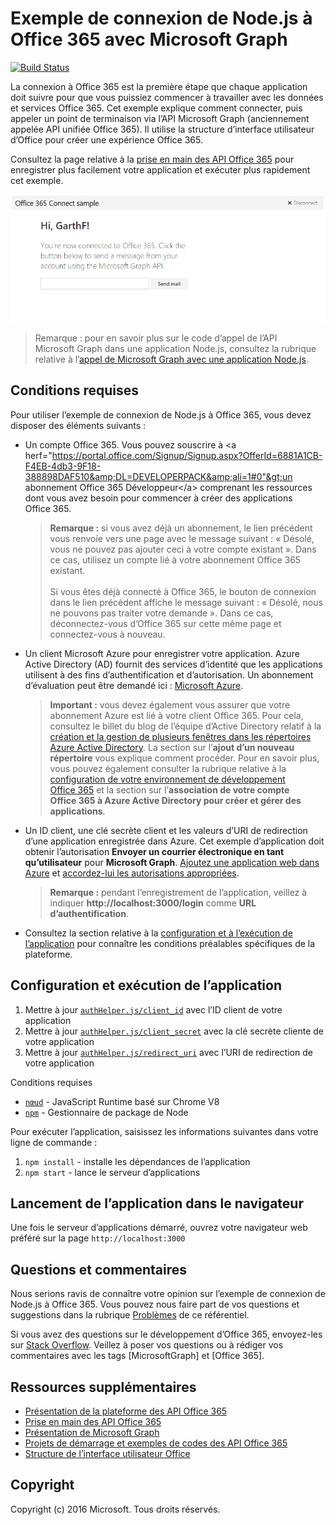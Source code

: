 # Exemple de connexion de Node.js à Office 365 avec Microsoft Graph
[![Build Status](https://travis-ci.org/OfficeDev/O365-Nodejs-Microsoft-Graph-Connect.svg?branch=master)](https://travis-ci.org/OfficeDev/O365-Nodejs-Microsoft-Graph-Connect)

La connexion à Office 365 est la première étape que chaque application doit suivre pour que vous puissiez commencer à travailler avec les données et services Office 365. Cet exemple explique comment connecter, puis appeler un point de terminaison via l’API Microsoft Graph (anciennement appelée API unifiée Office 365). Il utilise la structure d’interface utilisateur d’Office pour créer une expérience Office 365.

Consultez la page relative à la [prise en main des API Office 365](http://dev.office.com/getting-started/office365apis?platform=option-node#setup) pour enregistrer plus facilement votre application et exécuter plus rapidement cet exemple.

![Capture d’écran d’un exemple de connexion de Node.js à Office 365](../readme-imgs/screenshot.PNG)
> Remarque : pour en savoir plus sur le code d’appel de l’API Microsoft Graph dans une application Node.js, consultez la rubrique relative à l’[appel de Microsoft Graph avec une application Node.js](https://graph.microsoft.io/docs/platform/nodejs).

## Conditions requises

Pour utiliser l’exemple de connexion de Node.js à Office 365, vous devez disposer des éléments suivants :
* Un compte Office 365. Vous pouvez souscrire à &lt;a herf="https://portal.office.com/Signup/Signup.aspx?OfferId=6881A1CB-F4EB-4db3-9F18-388898DAF510&amp;DL=DEVELOPERPACK&amp;ali=1#0"&gt;un abonnement Office 365 Développeur&lt;/a&gt; comprenant les ressources dont vous avez besoin pour commencer à créer des applications Office 365.

     > **Remarque :**
     si vous avez déjà un abonnement, le lien précédent vous renvoie vers une page avec le message suivant : « Désolé, vous ne pouvez pas ajouter ceci à votre compte existant ». Dans ce cas, utilisez un compte lié à votre abonnement Office 365 existant.<br /><br />
     Si vous êtes déjà connecté à Office 365, le bouton de connexion dans le lien précédent affiche le message suivant : « Désolé, nous ne pouvons pas traiter votre demande ». Dans ce cas, déconnectez-vous d’Office 365 sur cette même page et connectez-vous à nouveau.
* Un client Microsoft Azure pour enregistrer votre application. Azure Active Directory (AD) fournit des services d’identité que les applications utilisent à des fins d’authentification et d’autorisation. Un abonnement d’évaluation peut être demandé ici : [Microsoft Azure](https://account.windowsazure.com/SignUp).

     > **Important :**
     vous devez également vous assurer que votre abonnement Azure est lié à votre client Office 365. Pour cela, consultez le billet du blog de l’équipe d’Active Directory relatif à la [création et la gestion de plusieurs fenêtres dans les répertoires Azure Active Directory](http://blogs.technet.com/b/ad/archive/2013/11/08/creating-and-managing-multiple-windows-azure-active-directories.aspx). La section sur l’**ajout d’un nouveau répertoire** vous explique comment procéder. Pour en savoir plus, vous pouvez également consulter la rubrique relative à la [configuration de votre environnement de développement Office 365](https://msdn.microsoft.com/office/office365/howto/setup-development-environment#bk_CreateAzureSubscription) et la section sur l’**association de votre compte Office 365 à Azure Active Directory pour créer et gérer des applications**.
* Un ID client, une clé secrète client et les valeurs d’URI de redirection d’une application enregistrée dans Azure. Cet exemple d’application doit obtenir l’autorisation **Envoyer un courrier électronique en tant qu’utilisateur** pour **Microsoft Graph**. [Ajoutez une application web dans Azure](https://msdn.microsoft.com/office/office365/HowTo/add-common-consent-manually#bk_RegisterWebApp) et [accordez-lui les autorisations appropriées](https://github.com/OfficeDev/O365-Nodejs-Microsoft-Graph-Connect/wiki/Grant-permissions-to-the-Connect-application-in-Azure).

     > **Remarque :**
     pendant l’enregistrement de l’application, veillez à indiquer **http://localhost:3000/login** comme **URL d’authentification**.
     
* Consultez la section relative à la [configuration et à l’exécution de l’application](#configure-and-run-the-app) pour connaître les conditions préalables spécifiques de la plateforme.

## Configuration et exécution de l’application

1. Mettre à jour [```authHelper.js/client_id```](authHelper.js#L7) avec l’ID client de votre application
2. Mettre à jour [```authHelper.js/client_secret```](authHelper.js#L8) avec la clé secrète cliente de votre application
3. Mettre à jour [```authHelper.js/redirect_uri```](authHelper.js#L9) avec l’URI de redirection de votre application

Conditions requises
* [```nœud```](https://nodejs.org/en/) - JavaScript Runtime basé sur Chrome V8
* [```npm```](https://docs.npmjs.com/getting-started/installing-node) - Gestionnaire de package de Node

Pour exécuter l’application, saisissez les informations suivantes dans votre ligne de commande :

1. ```npm install``` - installe les dépendances de l’application
2. ```npm start``` - lance le serveur d’applications


## Lancement de l’application dans le navigateur
Une fois le serveur d’applications démarré, ouvrez votre navigateur web préféré sur la page ```http://localhost:3000```

## Questions et commentaires

Nous serions ravis de connaître votre opinion sur l’exemple de connexion de Node.js à Office 365. Vous pouvez nous faire part de vos questions et suggestions dans la rubrique [Problèmes](https://github.com/OfficeDev/O365-Nodejs-Microsoft-Graph-Connect/issues) de ce référentiel.

Si vous avez des questions sur le développement d’Office 365, envoyez-les sur [Stack Overflow](http://stackoverflow.com/questions/tagged/Office365+MicrosoftGraph). Veillez à poser vos questions ou à rédiger vos commentaires avec les tags [MicrosoftGraph] et [Office 365].
  
## Ressources supplémentaires

* [Présentation de la plateforme des API Office 365](https://msdn.microsoft.com/office/office365/howto/platform-development-overview)
* [Prise en main des API Office 365](http://dev.office.com/getting-started/office365apis)
* [Présentation de Microsoft Graph](http://graph.microsoft.io)
* [Projets de démarrage et exemples de codes des API Office 365](https://msdn.microsoft.com/office/office365/howto/starter-projects-and-code-samples)
* [Structure de l’interface utilisateur Office](https://github.com/OfficeDev/Office-UI-Fabric)

## Copyright
Copyright (c) 2016 Microsoft. Tous droits réservés.


